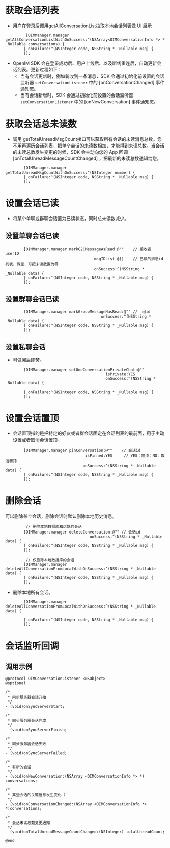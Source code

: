 # 获取会话列表

- 用户在登录后调用getAllConversationList拉取本地会话列表做 UI 展示

```objc
         [OIMManager.manager getAllConversationListWithOnSuccess:^(NSArray<OIMConversationInfo *> * _Nullable conversations) {
        } onFailure:^(NSInteger code, NSString * _Nullable msg) {
        }];

```

- OpenIM SDK 会在登录成功后、用户上线后、以及断线重连后，自动更新会话列表。更新过程如下：
  - 当有会话更新时，例如新收到一条消息，SDK 会通过初始化前设置的会话监听器 `setConversationListener` 中的 [onConversationChanged] 事件通知您。
  - 当有会话新增时，SDK 会通过初始化前设置的会话监听器 `setConversationListener` 中的 [onNewConversation] 事件通知您。

# 获取会话总未读数

- 调用 getTotalUnreadMsgCount接口可以获取所有会话的未读消息总数。您不用再遍历会话列表，把单个会话的未读数相加，才能得到未读总数。当会话的未读总数发生变更的时候，SDK 会主动向您的 App 回调 [onTotalUnreadMessageCountChanged] ，把最新的未读总数通知给您。

```objc
        [OIMManager.manager getTotalUnreadMsgCountWithOnSuccess:^(NSInteger number) {
        } onFailure:^(NSInteger code, NSString * _Nullable msg) {
        }];
```

# 设置会话已读

- 将某个单聊或群聊会话置为已读状态，同时总未读数减少。

## 设置单聊会话已读

```objc
        [OIMManager.manager markC2CMessageAsRead:@""    // 接收者 userID
                                       msgIDList:@[]    // 已读的消息id列表，传空，可把未读数置为零
                                       onSuccess:^(NSString * _Nullable data) {
        } onFailure:^(NSInteger code, NSString * _Nullable msg) {
        }];
```

## 设置群聊会话已读

```objc
        [OIMManager.manager markGroupMessageHasRead:@"" //  组id
                                          onSuccess:^(NSString * _Nullable data) {
        } onFailure:^(NSInteger code, NSString * _Nullable msg) {
        }];
```

## 设置私聊会话

- 可做阅后即焚。

```objc
        [OIMManager.manager setOneConversationPrivateChat:@""
                                            isPrivate:YES
                                            onSuccess:^(NSString * _Nullable data) {
        
        } onFailure:^(NSInteger code, NSString * _Nullable msg) {
        }];
```

# 设置会话置顶

- 会话置顶指的是把特定的好友或者群会话固定在会话列表的最前面，用于主动设置或者取消会话置顶。

```objc
        [OIMManager.manager pinConversation:@""    // 会话id
                                   isPinned:YES     // YES：置顶；NO：取消置顶
                                  onSuccess:^(NSString * _Nullable data) {
        } onFailure:^(NSInteger code, NSString * _Nullable msg) {
        }];
```

# 删除会话

可以删除某个会话，删除会话时默认删除本地历史消息。

```objc
         // 删除本地数据库和远端的会话
        [OIMManager.manager deleteConversation:@"" // 会话id
                                     onSuccess:^(NSString * _Nullable data) {
        } onFailure:^(NSInteger code, NSString * _Nullable msg) {
        }];
```

```objc
         // 仅删除本地数据库的会话
        [OIMManager.manager deleteAllConversationFromLocalWithOnSuccess:^(NSString * _Nullable data) {
        } onFailure:^(NSInteger code, NSString * _Nullable msg) {
        }];
```

- 删除本地所有会话。

```objc
        [OIMManager.manager deleteAllConversationFromLocalWithOnSuccess:^(NSString * _Nullable data) {
            
        } onFailure:^(NSInteger code, NSString * _Nullable msg) {
        }];
```

# 会话监听回调

## 调用示例

```objc
@protocol OIMConversationListener <NSObject>
@optional

/*
 * 同步服务器会话开始
 */
- (void)onSyncServerStart;

/*
 * 同步服务器会话完成
 */
- (void)onSyncServerFinish;

/*
 * 同步服务器会话失败
 */
- (void)onSyncServerFailed;

/*
 * 有新的会话
 */
- (void)onNewConversation:(NSArray <OIMConversationInfo *> *) conversations;

/*
 * 某些会话的关键信息发生变化（
 */
- (void)onConversationChanged:(NSArray <OIMConversationInfo *> *)conversations;

/*
 * 会话未读总数变更通知
 */
- (void)onTotalUnreadMessageCountChanged:(NSInteger) totalUnreadCount;

@end
```

